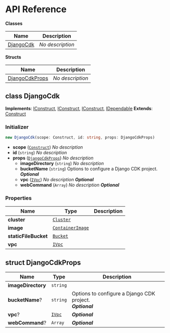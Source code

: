 # API Reference

**Classes**

Name|Description
----|-----------
[DjangoCdk](#django-cdk-djangocdk)|*No description*


**Structs**

Name|Description
----|-----------
[DjangoCdkProps](#django-cdk-djangocdkprops)|*No description*



## class DjangoCdk  <a id="django-cdk-djangocdk"></a>



__Implements__: [IConstruct](#constructs-iconstruct), [IConstruct](#aws-cdk-core-iconstruct), [IConstruct](#constructs-iconstruct), [IDependable](#aws-cdk-core-idependable)
__Extends__: [Construct](#aws-cdk-core-construct)

### Initializer




```ts
new DjangoCdk(scope: Construct, id: string, props: DjangoCdkProps)
```

* **scope** (<code>[Construct](#aws-cdk-core-construct)</code>)  *No description*
* **id** (<code>string</code>)  *No description*
* **props** (<code>[DjangoCdkProps](#django-cdk-djangocdkprops)</code>)  *No description*
  * **imageDirectory** (<code>string</code>)  *No description* 
  * **bucketName** (<code>string</code>)  Options to configure a Django CDK project. __*Optional*__
  * **vpc** (<code>[IVpc](#aws-cdk-aws-ec2-ivpc)</code>)  *No description* __*Optional*__
  * **webCommand** (<code>Array<string></code>)  *No description* __*Optional*__



### Properties


Name | Type | Description 
-----|------|-------------
**cluster** | <code>[Cluster](#aws-cdk-aws-ecs-cluster)</code> | <span></span>
**image** | <code>[ContainerImage](#aws-cdk-aws-ecs-containerimage)</code> | <span></span>
**staticFileBucket** | <code>[Bucket](#aws-cdk-aws-s3-bucket)</code> | <span></span>
**vpc** | <code>[IVpc](#aws-cdk-aws-ec2-ivpc)</code> | <span></span>



## struct DjangoCdkProps  <a id="django-cdk-djangocdkprops"></a>






Name | Type | Description 
-----|------|-------------
**imageDirectory** | <code>string</code> | <span></span>
**bucketName**? | <code>string</code> | Options to configure a Django CDK project.<br/>__*Optional*__
**vpc**? | <code>[IVpc](#aws-cdk-aws-ec2-ivpc)</code> | __*Optional*__
**webCommand**? | <code>Array<string></code> | __*Optional*__



